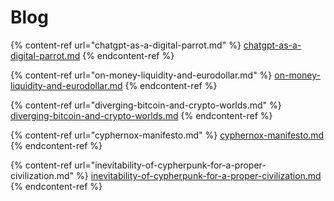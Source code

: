 # Blog

{% content-ref url="chatgpt-as-a-digital-parrot.md" %}
[chatgpt-as-a-digital-parrot.md](chatgpt-as-a-digital-parrot.md)
{% endcontent-ref %}

{% content-ref url="on-money-liquidity-and-eurodollar.md" %}
[on-money-liquidity-and-eurodollar.md](on-money-liquidity-and-eurodollar.md)
{% endcontent-ref %}

{% content-ref url="diverging-bitcoin-and-crypto-worlds.md" %}
[diverging-bitcoin-and-crypto-worlds.md](diverging-bitcoin-and-crypto-worlds.md)
{% endcontent-ref %}

{% content-ref url="cyphernox-manifesto.md" %}
[cyphernox-manifesto.md](cyphernox-manifesto.md)
{% endcontent-ref %}

{% content-ref url="inevitability-of-cypherpunk-for-a-proper-civilization.md" %}
[inevitability-of-cypherpunk-for-a-proper-civilization.md](inevitability-of-cypherpunk-for-a-proper-civilization.md)
{% endcontent-ref %}

